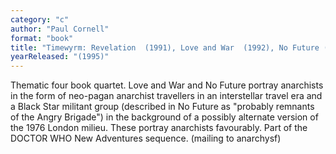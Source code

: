 ```yaml
---
category: "c"
author: "Paul Cornell"
format: "book"
title: "Timewyrm: Revelation  (1991), Love and War  (1992), No Future (1994),   and Human Nature"
yearReleased: "(1995)"
---
```

Thematic four book quartet. Love and War and No Future portray anarchists in the form of neo-pagan anarchist travellers in an interstellar travel era and a Black Star militant group (described in No Future as "probably remnants of the Angry Brigade") in the background of a possibly alternate version of the 1976 London milieu. These portray anarchists favourably. Part of the DOCTOR WHO New Adventures sequence. (mailing to anarchysf)
 